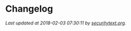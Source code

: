 # Changelog

_Last updated at 2018-02-03 07:30:11 by [securitytext.org](https://securitytext.org)._
